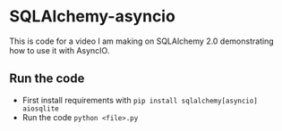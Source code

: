 # SQLAlchemy-asyncio
This is code for a  video I am making on SQLAlchemy 2.0 demonstrating how to use it with AsyncIO.


## Run the code 
- First install requirements with ```pip install sqlalchemy[asyncio] aiosqlite```
- Run the code ```python <file>.py```
